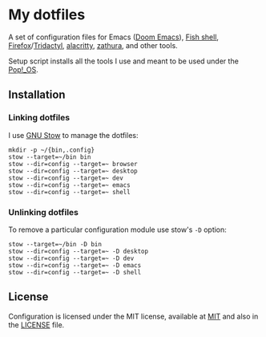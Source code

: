 # My dotfiles

A set of configuration files for Emacs ([Doom
Emacs](https://github.com/hlissner/doom-emacs/tree/develop)), [Fish
shell](https://fishshell.com/),
[Firefox](https://www.mozilla.org/en-US/firefox/new/)/[Tridactyl](https://github.com/tridactyl/tridactyl),
[alacritty](https://github.com/alacritty/alacritty),
[zathura](https://pwmt.org/projects/zathura/), and other tools.

Setup script installs all the tools I use and meant to be used under the [Pop!_OS](https://pop.system76.com/).

## Installation

### Linking dotfiles

I use [GNU Stow](https://www.gnu.org/software/stow/) to manage the dotfiles:

```shell
mkdir -p ~/{bin,.config}
stow --target=~/bin bin
stow --dir=config --target=~ browser
stow --dir=config --target=~ desktop
stow --dir=config --target=~ dev
stow --dir=config --target=~ emacs
stow --dir=config --target=~ shell
```

### Unlinking dotfiles

To remove a particular configuration module use stow's `-D` option:

``` shell
stow --target=~/bin -D bin
stow --dir=config --target=~ -D desktop
stow --dir=config --target=~ -D dev
stow --dir=config --target=~ -D emacs
stow --dir=config --target=~ -D shell
```

## License

Configuration is licensed under the MIT license, available at
[MIT](http://opensource.org/licenses/MIT) and also in the [LICENSE](LICENSE) file.
